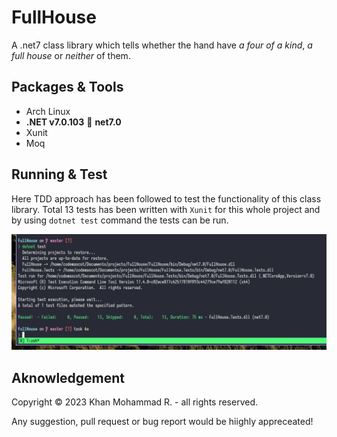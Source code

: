 # FullHouse
A .net7 class library which tells whether the hand have *a four of a kind*, *a full house* or *neither* of them.

## Packages & Tools
- Arch Linux
- **.NET v7.0.103** 🎯 **net7.0**
- Xunit
- Moq

## Running & Test
Here TDD approach has been followed to test the functionality of this class library. Total 13 tests has been written with `Xunit` for this whole project and by using `dotnet test` command the tests can be run.

![Screenshot](Screenshot_Test.png)

## Aknowledgement
Copyright &copy; 2023 Khan Mohammad R. - all rights reserved.

Any suggestion, pull request or bug report would be hiighly appreceated!
